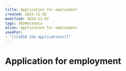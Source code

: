 ```yaml
---
title: Application for employment
created: 2024-12-02
modified: 2024-12-02
tags: TBSMetadata
alias: Application for employment
usedFor:
- "[[11650 Job applications]]"
---
```

# Application for employment
